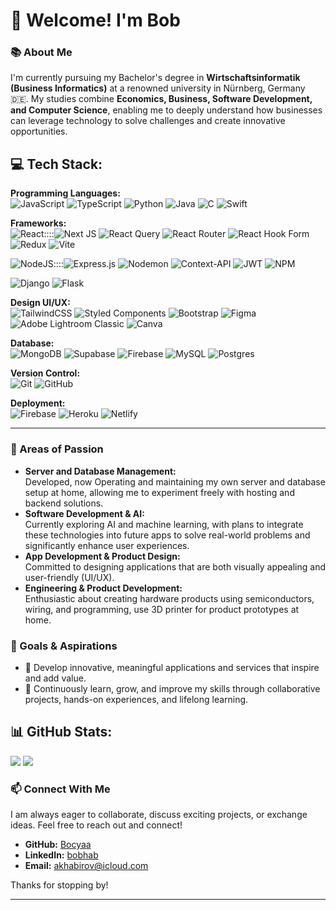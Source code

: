 # 👋 Welcome! I'm Bob

### 📚 About Me
I'm currently pursuing my Bachelor's degree in **Wirtschaftsinformatik (Business Informatics)** at a renowned university in Nürnberg, Germany 🇩🇪. My studies combine **Economics, Business, Software Development, and Computer Science**, enabling me to deeply understand how businesses can leverage technology to solve challenges and create innovative opportunities.

## 💻 Tech Stack:
**Programming Languages:** <br/>
![JavaScript](https://img.shields.io/badge/javascript-%23323330.svg?style=for-the-badge&logo=javascript&logoColor=%23F7DF1E) ![TypeScript](https://img.shields.io/badge/typescript-%23007ACC.svg?style=for-the-badge&logo=typescript&logoColor=white) ![Python](https://img.shields.io/badge/python-3670A0?style=for-the-badge&logo=python&logoColor=ffdd54) ![Java](https://img.shields.io/badge/java-%23ED8B00.svg?style=for-the-badge&logo=openjdk&logoColor=white) ![C](https://img.shields.io/badge/c-%2300599C.svg?style=for-the-badge&logo=c&logoColor=white) ![Swift](https://img.shields.io/badge/swift-F54A2A?style=for-the-badge&logo=swift&logoColor=white) 

**Frameworks:** <br/>
![React](https://img.shields.io/badge/react-%2320232a.svg?style=for-the-badge&logo=react&logoColor=%2361DAFB)::::![Next JS](https://img.shields.io/badge/Next-black?style=for-the-badge&logo=next.js&logoColor=white) ![React Query](https://img.shields.io/badge/-React%20Query-FF4154?style=for-the-badge&logo=react%20query&logoColor=white) ![React Router](https://img.shields.io/badge/React_Router-CA4245?style=for-the-badge&logo=react-router&logoColor=white) ![React Hook Form](https://img.shields.io/badge/React%20Hook%20Form-%23EC5990.svg?style=for-the-badge&logo=reacthookform&logoColor=white) ![Redux](https://img.shields.io/badge/redux-%23593d88.svg?style=for-the-badge&logo=redux&logoColor=white) ![Vite](https://img.shields.io/badge/vite-%23646CFF.svg?style=for-the-badge&logo=vite&logoColor=white) 

![NodeJS](https://img.shields.io/badge/node.js-6DA55F?style=for-the-badge&logo=node.js&logoColor=white)::::![Express.js](https://img.shields.io/badge/express.js-%23404d59.svg?style=for-the-badge&logo=express&logoColor=%2361DAFB) ![Nodemon](https://img.shields.io/badge/NODEMON-%23323330.svg?style=for-the-badge&logo=nodemon&logoColor=%BBDEAD) ![Context-API](https://img.shields.io/badge/Context--Api-000000?style=for-the-badge&logo=react) ![JWT](https://img.shields.io/badge/JWT-black?style=for-the-badge&logo=JSON%20web%20tokens) ![NPM](https://img.shields.io/badge/NPM-%23CB3837.svg?style=for-the-badge&logo=npm&logoColor=white) 

![Django](https://img.shields.io/badge/django-%23092E20.svg?style=for-the-badge&logo=django&logoColor=white) ![Flask](https://img.shields.io/badge/flask-%23000.svg?style=for-the-badge&logo=flask&logoColor=white) 

**Design UI/UX:** <br/>
![TailwindCSS](https://img.shields.io/badge/tailwindcss-%2338B2AC.svg?style=for-the-badge&logo=tailwind-css&logoColor=white) 
![Styled Components](https://img.shields.io/badge/styled--components-DB7093?style=for-the-badge&logo=styled-components&logoColor=white) 
![Bootstrap](https://img.shields.io/badge/bootstrap-%238511FA.svg?style=for-the-badge&logo=bootstrap&logoColor=white) 
![Figma](https://img.shields.io/badge/figma-%23F24E1E.svg?style=for-the-badge&logo=figma&logoColor=white) 
![Adobe Lightroom Classic](https://img.shields.io/badge/Adobe%20Lightroom%20Classic-31A8FF.svg?style=for-the-badge&logo=Adobe%20Lightroom%20Classic&logoColor=white) 
![Canva](https://img.shields.io/badge/Canva-%2300C4CC.svg?style=for-the-badge&logo=Canva&logoColor=white) 

**Database:** <br/>
![MongoDB](https://img.shields.io/badge/MongoDB-%234ea94b.svg?style=for-the-badge&logo=mongodb&logoColor=white) 
![Supabase](https://img.shields.io/badge/Supabase-3ECF8E?style=for-the-badge&logo=supabase&logoColor=white) 
![Firebase](https://img.shields.io/badge/firebase-a08021?style=for-the-badge&logo=firebase&logoColor=ffcd34) 
![MySQL](https://img.shields.io/badge/mysql-4479A1.svg?style=for-the-badge&logo=mysql&logoColor=white) 
![Postgres](https://img.shields.io/badge/postgres-%23316192.svg?style=for-the-badge&logo=postgresql&logoColor=white) 

**Version Control:** <br/>
![Git](https://img.shields.io/badge/git-%23F05033.svg?style=for-the-badge&logo=git&logoColor=white) 
![GitHub](https://img.shields.io/badge/github-%23121011.svg?style=for-the-badge&logo=github&logoColor=white)

**Deployment:** <br/>
![Firebase](https://img.shields.io/badge/firebase-%23039BE5.svg?style=for-the-badge&logo=firebase) 
![Heroku](https://img.shields.io/badge/heroku-%23430098.svg?style=for-the-badge&logo=heroku&logoColor=white) 
![Netlify](https://img.shields.io/badge/netlify-%23000000.svg?style=for-the-badge&logo=netlify&logoColor=#00C7B7) 

---

### 🚀 Areas of Passion
- **Server and Database Management:** <br/>
Developed, now Operating and maintaining my own server and database setup at home, allowing me to experiment freely with hosting and backend solutions.
- **Software Development & AI:** <br/>
Currently exploring AI and machine learning, with plans to integrate these technologies into future apps to solve real-world problems and significantly enhance user experiences.
- **App Development & Product Design:** <br/>
Committed to designing applications that are both visually appealing and user-friendly (UI/UX).
- **Engineering & Product Development:** <br/>
Enthusiastic about creating hardware products using semiconductors, wiring, and programming, use 3D printer for product prototypes at home.

### 🎯 Goals & Aspirations
- 🚀 Develop innovative, meaningful applications and services that inspire and add value.
- 🌱 Continuously learn, grow, and improve my skills through collaborative projects, hands-on experiences, and lifelong learning.

## 📊 GitHub Stats:
![](https://nirzak-streak-stats.vercel.app/?user=Bocyaa&theme=dark&hide_border=true)      ![](https://github-readme-stats.vercel.app/api/top-langs/?username=Bocyaa&theme=dark&hide_border=true&include_all_commits=false&count_private=false&layout=compact)

### 📫 Connect With Me
I am always eager to collaborate, discuss exciting projects, or exchange ideas. Feel free to reach out and connect!

- **GitHub:** [Bocyaa](https://github.com/Bocyaa)
- **LinkedIn:** [bobhab](https://linkedin.com/in/bobhab)
- **Email:** [akhabirov@icloud.com](mailto:akhabirov@icloud.com)

Thanks for stopping by!

---

